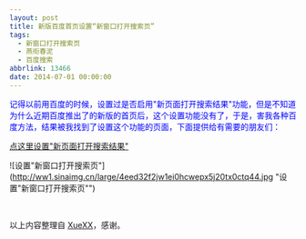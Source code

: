 ```yaml
---
layout: post
title: 新版百度首页设置“新窗口打开搜索页”
tags:
  - 新窗口打开搜索页
  - 燕衔春泥
  - 百度搜索
abbrlink: 13466
date: 2014-07-01 00:00:00
---
```


<!-- build time:Sat Jun 23 2018 12:05:16 GMT+0800 (中国标准时间) -->

<span style="color:#00f">记得以前用百度的时候，设置过是否启用"新页面打开搜索结果"功能，但是不知道为什么近期百度推出了的新版的首页后，这个设置功能没有了，于是，害我各种百度方法，结果被我找到了设置这个功能的页面，下面提供给有需要的朋友们：</span>

[点这里设置"新页面打开搜索结果"](http://www.baidu.com/home/page/show/setting#mod)

![设置"新窗口打开搜索页"](http://ww1.sinaimg.cn/large/4eed32f2jw1ei0hcwepx5j20tx0ctq44.jpg "设置"新窗口打开搜索页"")

&nbsp;

以上内容整理自 [XueXX](http://www.xuexx.com/archives/2656)，感谢。
<!-- rebuild by neat -->